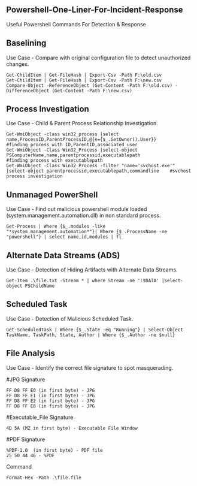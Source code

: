 ## Powershell-One-Liner-For-Incident-Response
Useful Powershell Commands For Detection & Response

## Baselining
Use Case - Compare with original configuration file to detect unauthorized changes.
```
Get-ChildItem | Get-FileHash | Export-Csv -Path F:\old.csv
Get-ChildItem | Get-FileHash | Export-Csv -Path F:\new.csv
Compare-Object -ReferenceObject (Get-Content -Path F:\old.csv) -DifferenceObject (Get-Content -Path F:\new.csv)
```

## Process Investigation
Use Case - Child & Parent Process Relationship Investigation.
```
Get-WmiObject -class win32_process |select name,ProcessID,ParentProcessID,@{e={$_.GetOwner().User}}                          #finding process with ID,ParentID,associated_user
Get-WmiObject -Class Win32_Process |select-object PSComputerName,name,parentprocessid,executablepath                         #finding process with executablepath
Get-WmiObject -Class Win32_Process -filter "name='svchost.exe'" |select-object parentprocessid,executablepath,commandline    #svchost process investigation
```

## Unmanaged PowerShell 
Use Case - Find out malicious powershell module loaded (system.management.automation.dll) in non standard process.
```
Get-Process | Where {$_.modules -like "*system.management.automation*"}| Where {$_.ProcessName -ne "powershell"} | select name,id,modules | fl
```

## Alternate Data Streams (ADS)
Use Case - Detection of Hiding Artifacts with Alternate Data Streams.
```
Get-Item .\file.txt -Stream * | where Stream -ne ':$DATA' |select-object PSChildName
```

## Scheduled Task
Use Case - Detection of Malicious Scheduled Task.
```
Get-ScheduledTask | Where {$_.State -eq "Running"} | Select-Object TaskName, TaskPath, State, Author | Where {$_.Author -ne $null}
```

## File Analysis
Use Case - Identify the correct file signature to spot masquerading.

#JPG Signature
```
FF D8 FF E0 (in first byte) - JPG 
FF D8 FF E1 (in first byte) - JPG
FF D8 FF E2 (in first byte) - JPG
FF D8 FF E8 (in first byte) - JPG
```
#Executable_File Signature
```
4D 5A (MZ in first byte) - Executable File Window
```
#PDF Signature
```
%PDF-1.0  (in first byte) - PDF file
25 50 44 46 - %PDF
```
Command
```
Format-Hex -Path .\file.file
```
